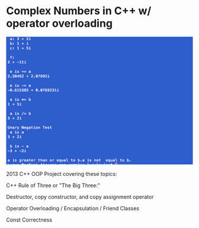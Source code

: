 # Complex Numbers in C++ w/ operator overloading

![alt text](https://github.com/abstractmachines/OOP_Cpp_ComplexNumbers/blob/master/screenshot.png)


2013 C++ OOP Project covering these topics:


C++ Rule of Three or "The Big Three:"

Destructor, copy constructor, and copy assignment operator


Operator Overloading / Encapsulation / Friend Classes


Const Correctness



